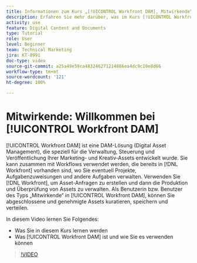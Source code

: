 ```yaml
---
title: Informationen zum Kurs „[!UICONTROL Workfront DAM], Mitwirkende“
description: Erfahren Sie mehr darüber, was im Kurs [!UICONTROL Workfront DAM], Mitwirkende“ behandelt wird.
activity: use
feature: Digital Content and Documents
type: Tutorial
role: User
level: Beginner
team: Technical Marketing
jira: KT-8991
doc-type: video
source-git-commit: a25a49e59ca483246271214886ea4dc9c10e8d66
workflow-type: tm+mt
source-wordcount: '121'
ht-degree: 100%

---
```


# Mitwirkende: Willkommen bei [!UICONTROL Workfront DAM]

[!UICONTROL Workfront DAM] ist eine DAM-Lösung (Digital Asset Management), die speziell für die Verwaltung, Steuerung und Veröffentlichung Ihrer Marketing- und Kreativ-Assets entwickelt wurde. Sie kann zusammen mit Workflows verwendet werden, die bereits in [!DNL Workfront] vorhanden sind, wo Sie eventuell Projekte, Aufgabenzuweisungen und andere Aufgaben verwalten. Verwenden Sie [!DNL Workfront], um Asset-Anfragen zu erstellen und dann die Produktion und Überprüfung von Assets zu verwalten. Als Benutzerin bzw. Benutzer des Typs „Mitwirkende“ in [!UICONTROL Workfront DAM], können Sie abgeschlossene und genehmigte Assets kuratieren, speichern und verteilen.

In diesem Video lernen Sie Folgendes:

* Was Sie in diesem Kurs lernen werden
* Was [!UICONTROL Workfront DAM] ist und wie Sie es verwenden können

>[!VIDEO](https://video.tv.adobe.com/v/335251/?quality=12&learn=on)
